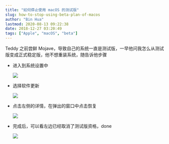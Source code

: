 ```yaml
---
title: "如何停止使用 macOS 的测试版"
slug: how-to-stop-using-beta-plan-of-macos
author: "Bin Hua"
lastmod: 2020-08-13 09:22:38
date: 2018-12-27 03:20:49
tags: ["Apple", "macOS", "beta"]
---
```


Teddy 之前尝鲜 Mojave，导致自己的系统一直是测试版，一早他问我怎么从测试版变成正式稳定版，他不想重装系统，随告诉他步骤

- 进入到系统设置中

    ![](/imgs/how-to-stop-using-beta-plan-of-macos-01.png)

- 选择软件更新

    ![](/imgs/how-to-stop-using-beta-plan-of-macos-02.png)

- 点击左侧的详情，在弹出的窗口中点击恢复

    ![](/imgs/how-to-stop-using-beta-plan-of-macos-03.png)

- 完成后，可以看左边已经取消了测试版资格，done

    ![](/imgs/how-to-stop-using-beta-plan-of-macos-04.png)